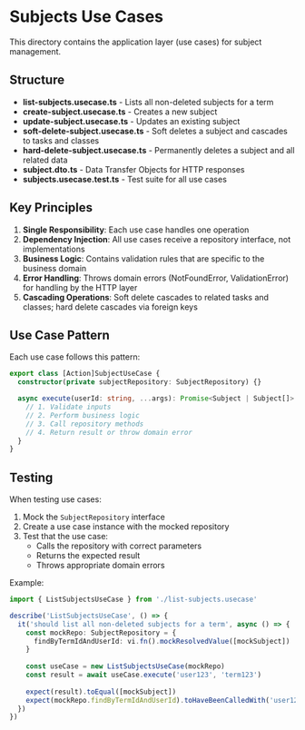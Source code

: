# Subjects Use Cases

This directory contains the application layer (use cases) for subject management.

## Structure

- **list-subjects.usecase.ts** - Lists all non-deleted subjects for a term
- **create-subject.usecase.ts** - Creates a new subject
- **update-subject.usecase.ts** - Updates an existing subject
- **soft-delete-subject.usecase.ts** - Soft deletes a subject and cascades to tasks and classes
- **hard-delete-subject.usecase.ts** - Permanently deletes a subject and all related data
- **subject.dto.ts** - Data Transfer Objects for HTTP responses
- **subjects.usecase.test.ts** - Test suite for all use cases

## Key Principles

1. **Single Responsibility**: Each use case handles one operation
2. **Dependency Injection**: All use cases receive a repository interface, not implementations
3. **Business Logic**: Contains validation rules that are specific to the business domain
4. **Error Handling**: Throws domain errors (NotFoundError, ValidationError) for handling by the HTTP layer
5. **Cascading Operations**: Soft delete cascades to related tasks and classes; hard delete cascades via foreign keys

## Use Case Pattern

Each use case follows this pattern:

```typescript
export class [Action]SubjectUseCase {
  constructor(private subjectRepository: SubjectRepository) {}

  async execute(userId: string, ...args): Promise<Subject | Subject[]> {
    // 1. Validate inputs
    // 2. Perform business logic
    // 3. Call repository methods
    // 4. Return result or throw domain error
  }
}
```

## Testing

When testing use cases:

1. Mock the `SubjectRepository` interface
2. Create a use case instance with the mocked repository
3. Test that the use case:
   - Calls the repository with correct parameters
   - Returns the expected result
   - Throws appropriate domain errors

Example:

```typescript
import { ListSubjectsUseCase } from './list-subjects.usecase'

describe('ListSubjectsUseCase', () => {
  it('should list all non-deleted subjects for a term', async () => {
    const mockRepo: SubjectRepository = {
      findByTermIdAndUserId: vi.fn().mockResolvedValue([mockSubject])
    }
    
    const useCase = new ListSubjectsUseCase(mockRepo)
    const result = await useCase.execute('user123', 'term123')
    
    expect(result).toEqual([mockSubject])
    expect(mockRepo.findByTermIdAndUserId).toHaveBeenCalledWith('user123', 'term123')
  })
})
```
